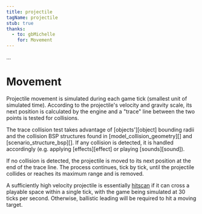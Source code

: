 ```yaml
---
title: projectile
tagName: projectile
stub: true
thanks:
  - to: gbMichelle
    for: Movement
---
```

...

# Movement
Projectile movement is simulated during each game tick (smallest unit of simulated time). According to the projectile's velocity and gravity scale, its next position is calculated by the engine and a "trace" line between the two points is tested for collisions.

The trace collision test takes advantage of [objects'][object] bounding radii and the collision BSP structures found in [model_collision_geometry][] and [scenario_structure_bsp][]. If any collision is detected, it is handled accordingly (e.g. applying [effects][effect] or playing [sounds][sound]).

If no collision is detected, the projectile is moved to its next position at the end of the trace line. The process continues, tick by tick, until the projectile collides or reaches its maximum range and is removed.

A sufficiently high velocity projectile is essentially [hitscan][] if it can cross a playable space within a single tick, with the game being simulated at 30 ticks per second. Otherwise, ballistic leading will be required to hit a moving target.

[hitscan]: https://en.wikipedia.org/wiki/Hitscan
